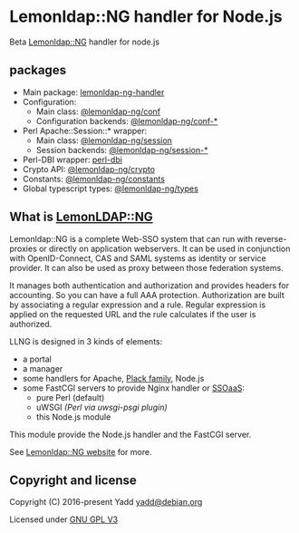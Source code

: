 # Lemonldap::NG handler for Node.js

Beta [Lemonldap::NG](https://lemonldap-ng.org) handler for node.js

## packages

- Main package: [lemonldap-ng-handler](./packages/handler/README.md)
- Configuration:
  - Main class: [@lemonldap-ng/conf](./packages/conf/README.md)
  - Configuration backends: [@lemonldap-ng/conf-\*](./packages/)
- Perl Apache::Session::\* wrapper:
  - Main class: [@lemonldap-ng/session](./packages/session/README.md)
  - Session backends: [@lemonldap-ng/session-\*](./packages/)
- Perl-DBI wrapper: [perl-dbi](./packages/perl-dbi/README.md)
- Crypto API: [@lemonldap-ng/crypto](./packages/crypto/README.md)
- Constants: [@lemonldap-ng/constants](./packages/constants)
- Global typescript types: [@lemonldap-ng/types](./packages/types)

## What is [LemonLDAP::NG](https://lemonldap-ng.org)

Lemonldap::NG is a complete Web-SSO system that can run with reverse-proxies
or directly on application webservers. It can be used in conjunction with
OpenID-Connect, CAS and SAML systems as identity or service provider. It can
also be used as proxy between those federation systems.

It manages both authentication and authorization and provides headers for
accounting. So you can have a full AAA protection. Authorization are built by
associating a regular expression and a rule. Regular expression is applied on
the requested URL and the rule calculates if the user is authorized.

LLNG is designed in 3 kinds of elements:

- a portal
- a manager
- some handlers for Apache, [Plack family](https://plackperl.org), Node.js
- some FastCGI servers to provide Nginx handler or
  [SSOaaS](https://lemonldap-ng.org/documentation/2.0/ssoaas):
  - pure Perl (default)
  - uWSGI _(Perl via uwsgi-psgi plugin)_
  - this Node.js module

This module provide the Node.js handler and the FastCGI server.

See [Lemonldap::NG website](http://lemonldap-ng.org) for more.

## Copyright and license

Copyright (C) 2016-present Yadd <yadd@debian.org>

Licensed under [GNU GPL V3](./LICENSE)
